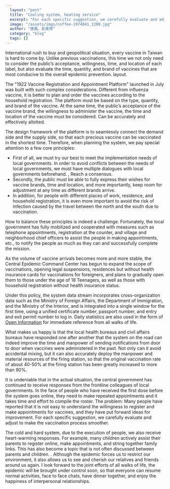 ```yaml
---
  layout: "post"
  title: "Cooling system, heating service"
  excerpt: "For each specific suggestion, we carefully evaluate and adjust to make the vaccination process smoother."
  image: "/assets/imgs/coffee-1974841_1280.jpg"
  author: "唐鳳、彭美琪"
  category: "blog"
  tags: []
---
```



International rush to buy and geopolitical situation, every vaccine in Taiwan is hard to come by. Unlike previous vaccinations, this time we not only need to consider the public’s acceptance, willingness, time, and location of each label, but also evaluate the time, quantity, and brand of vaccines that are most conducive to the overall epidemic prevention. layout. 

The "1922 Vaccine Registration and Appointment Platform" launched in July was built with such complex considerations. Different from influenza vaccine, it is better to plan and order the vaccines according to the household registration. The platform must be based on the type, quantity, and brand of the vaccine. At the same time, the public’s acceptance of the vaccine brand, the willingness to administer the vaccine, the time and location of the vaccine must be considered. Can be accurately and effectively allotted. 

The design framework of the platform is to seamlessly connect the demand side and the supply side, so that each precious vaccine can be vaccinated in the shortest time. Therefore, when planning the system, we pay special attention to a few core principles: 

- First of all, we must try our best to meet the implementation needs of local governments. In order to avoid conflicts between the needs of local governments, we must have multiple dialogues with local governments beforehand. , Reach a consensus. 
- Secondly, the public must be able to fully express their wishes for vaccine brands, time and location, and more importantly, keep room for adjustment at any time as different brands arrive. 
- In addition, for people with different places of work, residence, and household registration, it is even more important to avoid the risk of infection caused by the travel between the north and the south due to vaccination. 

How to balance these principles is indeed a challenge. Fortunately, the local government has fully mobilized and cooperated with measures such as telephone appointments, registration at the counter, and village and neighborhood chief officers to assist the people in making appointments, etc., to notify the people as much as they can and successfully complete the mission. 

As the volume of vaccine arrivals becomes more and more stable, the Central Epidemic Command Center has begun to expand the scope of vaccinations, opening legal suspensions, residences but without health insurance cards for vaccinations for foreigners, and plans to gradually open them to those under the age of 18 Teenagers, as well as those with household registration without health insurance status. 

Under this policy, the system data stream incorporates cross-organization data such as the Ministry of Foreign Affairs, the Department of Immigration, and the Ministry of the Interior, and is integrated into a single window for the first time, using a unified certificate number, passport number, and entry and exit permit number to log in. Daily statistics are also used in the form of [Open Information](https://data.cdc.gov.tw/dataset/covid-19-vaccine-booking-waiting-counts) for immediate reference from all walks of life. 

What makes us happy is that the local health bureaus and civil affairs bureaus have responded one after another that the system on the road can indeed improve the time and manpower of sending notifications from door to door when vaccines were administered in the past. Not only can it avoid accidental mixing, but it can also accurately deploy the manpower and material resources of the firing station, so that the original vaccination rate of about 40-50% at the firing station has been greatly increased to more than 90%. 

It is undeniable that in the actual situation, the central government has continued to receive responses from the frontline colleagues of local governments. In the face of people who have received the first dose before the system goes online, they need to make repeated appointments and it takes time and effort to compile the roster. The problem: Many people have reported that it is not easy to understand the willingness to register and make appointments for vaccines, and they have put forward ideas for improvement. For each specific suggestion, we carefully evaluate and adjust to make the vaccination process smoother. 

The cold and hard system, due to the execution of people, we also receive heart-warming responses. For example, many children actively assist their parents to register online, make appointments, and string together family links. This has also become a topic that is not often discussed between parents and children. . Although the epidemic forces us to restrict our environment, it also allows us to see and cherish our relatives and friends around us again. I look forward to the joint efforts of all walks of life, the epidemic will be brought under control soon, so that everyone can resume normal activities, face to face chats, have dinner together, and enjoy the happiness of interpersonal relationships. 
